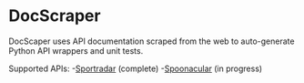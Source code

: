 # DocScraper

DocScaper uses API documentation scraped from the web to auto-generate Python API wrappers and unit tests.

Supported APIs:
  -[Sportradar](https://github.com/johnwmillr/SportradarAPIs) (complete)
  -[Spoonacular](https://github.com/johnwmillr/SpoonacularAPI) (in progress)